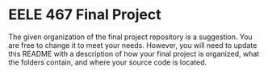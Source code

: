 # EELE 467 Final Project

The given organization of the final project repository is a suggestion.
You are free to change it to meet your needs.
However, you will need to update this README with a description of how your final project is organized, what the folders contain, and where your source code is located.
